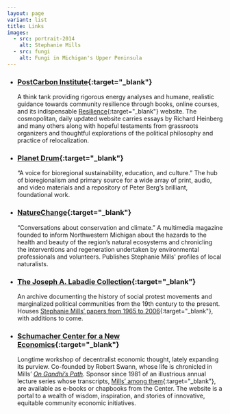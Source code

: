 ```yaml
---
layout: page
variant: list
title: Links
images:
  - src: portrait-2014
    alt: Stephanie Mills
  - src: fungi
    alt: Fungi in Michigan's Upper Peninsula
---
```


- ### [PostCarbon Institute](https://postcarbon.org){:target="_blank"}
	A think tank providing rigorous energy analyses and humane, realistic guidance towards community resilience through books, online courses, and its indispensable [Resilience](https://resilience.org){:target="_blank"} website. The cosmopolitan, daily updated website carries essays by Richard Heinberg and many others along with hopeful testaments from grassroots organizers and thoughtful explorations of the political philosophy and practice of relocalization.
- ### [Planet Drum](http://planetdrum.org){:target="_blank"}
	“A voice for bioregional sustainability, education, and culture.” The hub of bioregionalism and primary source for a wide array of print, audio, and video materials and a repository of Peter Berg’s brilliant, foundational work.
- ### [NatureChange](http://naturechange.org){:target="_blank"}
	“Conversations about conservation and climate.” A multimedia magazine founded to inform Northwestern Michigan about the hazards to the health and beauty of the region’s natural ecosystems and chronicling the interventions and regeneration undertaken by environmental professionals and volunteers. Publishes Stephanie Mills' profiles of local naturalists.
- ### [The Joseph A. Labadie Collection](https://www.lib.umich.edu/labadie-collection){:target="_blank"}
	An archive documenting the history of social protest movements and marginalized political communities from the 19th century to the present. Houses [Stephanie Mills’ papers from 1965 to 2006](https://search.lib.umich.edu/catalog/record/005405174){:target="_blank"}, with additions to come.
- ### [Schumacher Center for a New Economics](https://centerforneweconomics.org){:target="_blank"}
	Longtime workshop of decentralist economic thought, lately expanding its purview. Co-founded by Robert Swann, whose life is chronicled in Mills’ [*On Gandhi’s Path*](/books/on-gandhis-path). Sponsor since 1981 of an illustrious annual lecture series whose transcripts, [Mills’ among them](https://centerforneweconomics.org/people/stephanie-mills){:target="_blank"}, are available as e-books or chapbooks from the Center. The website is a portal to a wealth of wisdom, inspiration, and stories of innovative, equitable community economic initiatives.
